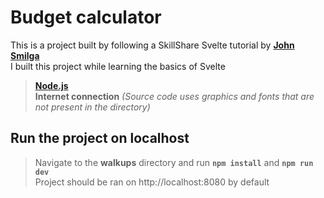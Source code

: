 # Budget calculator
This is a project built by following a SkillShare Svelte tutorial by **[John Smilga](https://github.com/john-smilga)**  
I built this project while learning the basics of Svelte

> **[Node.js](https://nodejs.org)**  
> **Internet connection** *(Source code uses graphics and fonts that are not present in the directory)*

## Run the project on localhost

> Navigate to the **walkups** directory and run **`npm install`** and **`npm run dev`**  
> Project should be ran on http://localhost:8080 by default